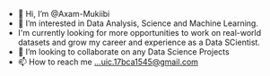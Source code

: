 - 👋 Hi, I’m @Axam-Mukiibi
- 👀 I’m interested in Data Analysis, Science and Machine Learning.
- I'm currently looking for more opportunities to work on real-world datasets and grow my career and experience as a Data SCientist.
- 💞️ I’m looking to collaborate on any Data Science Projects
- 📫 How to reach me ...uic.17bca1545@gmail.com

<!---
Axam-Mukiibi/Axam-Mukiibi is a ✨ special ✨ repository because its `README.md` (this file) appears on your GitHub profile.
You can click the Preview link to take a look at your changes.
--->
